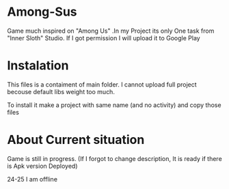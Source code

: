 # Among-Sus
Game much inspired on "Among Us" .In my Project its only One task from "Inner Sloth" Studio. If I got permission I will upload it to Google Play

# Instalation

This files is a contaiment of main folder. I cannot upload full project becouse default libs weight too much.

To install it make a project with same name (and no activity) and copy those files


# About Current situation
Game is still in progress.
(If I forgot to change description, It is ready if there is Apk version Deployed)

24-25 I am offline 
